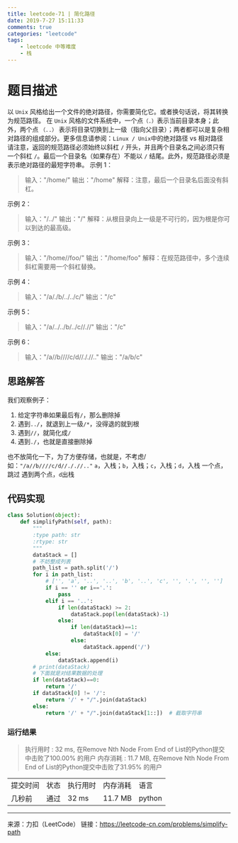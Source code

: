 ```yaml
---
title: leetcode-71 | 简化路径
date: 2019-7-27 15:11:33
comments: true
categories: "leetcode"
tags: 
    - leetcode 中等难度
    - 栈
---
```

# 题目描述
以 `Unix` 风格给出一个文件的绝对路径，你需要简化它。或者换句话说，将其转换为规范路径。
在 `Unix` 风格的文件系统中，一个点`（.）`表示当前目录本身；此外，两个点 `（..）` 表示将目录切换到上一级（指向父目录）；两者都可以是复杂相对路径的组成部分。更多信息请参阅：`Linux / Unix`中的绝对路径 vs 相对路径
请注意，返回的规范路径必须始终以斜杠 `/` 开头，并且两个目录名之间必须只有一个斜杠 `/`。最后一个目录名（如果存在）不能以 `/` 结尾。此外，规范路径必须是表示绝对路径的最短字符串。
示例 1：
>输入："/home/"
输出："/home"
解释：注意，最后一个目录名后面没有斜杠。

示例 2：
>输入："/../"
输出："/"
解释：从根目录向上一级是不可行的，因为根是你可以到达的最高级。

示例 3：
>输入："/home//foo/"
输出："/home/foo"
解释：在规范路径中，多个连续斜杠需要用一个斜杠替换。

示例 4：
>输入："/a/./b/../../c/"
输出："/c"

示例 5：
>输入："/a/../../b/../c//.//"
输出："/c"

示例 6：
>输入："/a//b////c/d//././/.."
输出："/a/b/c"

## 思路解答
我们观察例子：
1. 给定字符串如果最后有`/`，那么删除掉
2. 遇到`../`，就退到上一级`/*`，没得退的就到根
3. 遇到`//`，就简化成`/`
4. 遇到`./`，也就是直接删除掉

也不放简化一下，为了方便存储，也就是，不考虑/
如：`"/a//b////c/d//././/.."`
`a`，入栈；`b`，入栈；`c`，入栈；`d`，入栈
一个点，跳过
遇到两个点，`d`出栈

## 代码实现

``` python
class Solution(object):
    def simplifyPath(self, path):
        """
        :type path: str
        :rtype: str
        """
        dataStack = []
        # 不妨整成列表
        path_list = path.split('/')
        for i in path_list:
            # ['', 'a', '..', '..', 'b', '..', 'c', '', '.', '', '']
            if i == '' or i=='.':
                pass
            elif i == '..':
                if len(dataStack) >= 2:
                    dataStack.pop(len(dataStack)-1)
                else:
                    if len(dataStack)==1:
                        dataStack[0] = '/'
                    else:
                        dataStack.append('/')
            else:
                dataStack.append(i)
        # print(dataStack)
        # 下面就是对结果数据的处理
        if len(dataStack)==0:
            return '/'
        if dataStack[0] != '/':
            return '/' + "/".join(dataStack)
        else:
            return '/' + "/".join(dataStack[1::])  # 截取字符串
```

### 运行结果

>执行用时 : 32 ms, 在Remove Nth Node From End of List的Python提交中击败了100.00% 的用户
内存消耗 : 11.7 MB, 在Remove Nth Node From End of List的Python提交中击败了31.95% 的用户
<table><tr><td>提交时间</td><td>状态</td><td>执行用时</td><td>内存消耗</td><td>语言</td></tr><tr><td>几秒前</td><td>通过</td><td>32 ms</td><td>11.7 MB</td><td>python</td></tr></table>

---
来源：力扣（LeetCode）
链接：https://leetcode-cn.com/problems/simplify-path